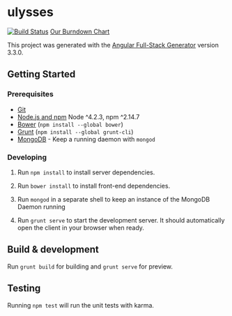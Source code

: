 # ulysses

[![Build Status](https://travis-ci.org/devlitzi/ulysses.svg?branch=master)](https://travis-ci.org/devlitzi/ulysses)
[Our Burndown Chart](https://docs.google.com/spreadsheets/d/1wdH1fOfD3K72adOXwbmNKLQDmPGhZHfRIFJFEp_SgVM/edit#gid=425182257)

This project was generated with the [Angular Full-Stack Generator](https://github.com/DaftMonk/generator-angular-fullstack) version 3.3.0.

## Getting Started

### Prerequisites

- [Git](https://git-scm.com/)
- [Node.js and npm](nodejs.org) Node ^4.2.3, npm ^2.14.7
- [Bower](bower.io) (`npm install --global bower`)
- [Grunt](http://gruntjs.com/) (`npm install --global grunt-cli`)
- [MongoDB](https://www.mongodb.org/) - Keep a running daemon with `mongod`

### Developing

1. Run `npm install` to install server dependencies.

2. Run `bower install` to install front-end dependencies.

3. Run `mongod` in a separate shell to keep an instance of the MongoDB Daemon running

4. Run `grunt serve` to start the development server. It should automatically open the client in your browser when ready.

## Build & development

Run `grunt build` for building and `grunt serve` for preview.

## Testing

Running `npm test` will run the unit tests with karma.

